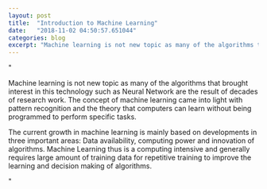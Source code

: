 ```yaml
---
layout: post
title:  "Introduction to Machine Learning"
date:   "2018-11-02 04:50:57.651044"
categories: blog
excerpt: "Machine learning is not new topic as many of the algorithms that brought interest in this technology such as Neural Network are the result of decades of research work. The concept of machine learning came into light with pattern recognition and the theory that computers can learn without being programmed to perform specific tasks. The current growth in machine learning is mainly based on developments in three important areas: Data availability, computing power and innovation of algorithms. Machine Learning thus is a computing intensive and generally requires large amount of training data for repetitive training to improve the learning and decision making of algorithms."
---
```


"<p>Machine learning is not new topic as many of the algorithms that brought interest in this technology such as Neural Network are the result of decades of research work. The concept of machine learning came into light with pattern recognition and the theory that computers can learn without being programmed to perform specific tasks.</p>

<p>The current growth in machine learning is mainly based on developments in three important areas: Data availability, computing power and innovation of algorithms. Machine Learning thus is a computing intensive and generally requires large amount of training data for repetitive training to improve the learning and decision making of algorithms.<p>
"